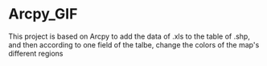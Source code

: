 Arcpy_GIF
=========
This project is based on Arcpy to add the data of .xls to the table of .shp, and then according to one field of the talbe, change the colors of the map's different regions
